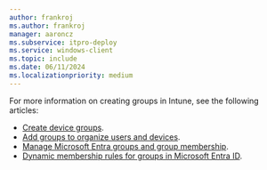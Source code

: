 ```yaml
---
author: frankroj
ms.author: frankroj
manager: aaroncz
ms.subservice: itpro-deploy
ms.service: windows-client
ms.topic: include
ms.date: 06/11/2024
ms.localizationpriority: medium
---
```


<!-- This file is shared by the following articles:

tutorial/pre-provisioning/azure-ad-join-device-group.md
tutorial/pre-provisioning/hybrid-azure-ad-join-device-group.md
tutorial/self-deploying/self-deploying-device-group.md
tutorial/user-driven/azure-ad-join-device-group.md
tutorial/user-driven/hybrid-azure-ad-join-device-group.md
device-preparation/tutorial/user-driven/entra-join-device-group.md
device-preparation/tutorial/user-driven/entra-join-user-group.md

Headings are driven by article context. -->

For more information on creating groups in Intune, see the following articles:

- [Create device groups](/autopilot/enrollment-autopilot).
- [Add groups to organize users and devices](/intune/intune-service/fundamentals/groups-add).
- [Manage Microsoft Entra groups and group membership](/azure/active-directory/fundamentals/how-to-manage-groups).
- [Dynamic membership rules for groups in Microsoft Entra ID](/entra/identity/users/groups-dynamic-membership).